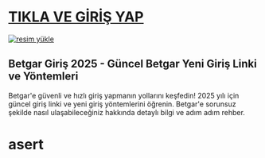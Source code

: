 # <a href="https://cutt.ly/5rtiAq9V">TIKLA VE GİRİŞ YAP</a>

<a href="https://cutt.ly/5rtiAq9V"><img src="https://i.ibb.co/SDnxZpxd/runto.jpg" alt="resim yükle" border="0" /></a>

## Betgar Giriş 2025 - Güncel Betgar Yeni Giriş Linki ve Yöntemleri

Betgar'e güvenli ve hızlı giriş yapmanın yollarını keşfedin! 2025 yılı için güncel giriş linki ve yeni giriş yöntemlerini öğrenin. Betgar'e sorunsuz şekilde nasıl ulaşabileceğiniz hakkında detaylı bilgi ve adım adım rehber.

# asert
